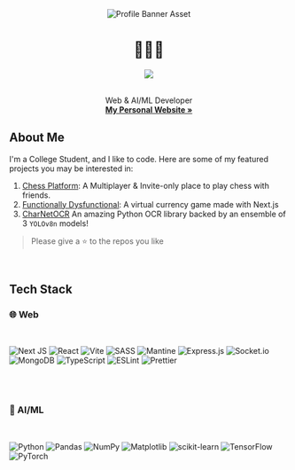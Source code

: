 <div align="center">
  <img 
    src="https://raw.githubusercontent.com/eritaakash/eritaakash/refs/heads/main/aakash-img.png"
    alt="Profile Banner Asset"
  >
    
  
  <h1>👨🏻‍💻</h1>
  
  ![](https://komarev.com/ghpvc/?username=eritaakash&color=8711c1&style=for-the-badge&abbrevated=true)
  
  <br>
  Web & AI/ML Developer <br>
  <b><a href="https://aakash.engineer">My Personal Website »</a></b>

</div>

## About Me 

I'm a College Student, and I like to code. Here are some of my featured projects you may be interested in:

1. [Chess Platform](https://github.com/eritaakash/chess-platform): A Multiplayer & Invite-only place to play chess with friends.
2. [Functionally Dysfunctional](https://github.com/eritaakash/functionally-dysfunctional):  A virtual currency game made with Next.js
3. [CharNetOCR](https://github.com/Magnimont/CharNetOCR) An amazing Python OCR library backed by an ensemble of 3 `YOLOv8n` models!

> Please give a ⭐ to the repos you like
> 

<br />

## Tech Stack

### 🌐 Web
<br />

![Next JS](https://img.shields.io/badge/Next-black?style=for-the-badge&logo=next.js&logoColor=white)
![React](https://img.shields.io/badge/react-%2320232a.svg?style=for-the-badge&logo=react&logoColor=%2361DAFB)
![Vite](https://img.shields.io/badge/vite-%23646CFF.svg?style=for-the-badge&logo=vite&logoColor=white)
![SASS](https://img.shields.io/badge/SASS-hotpink.svg?style=for-the-badge&logo=SASS&logoColor=white)
![Mantine](https://img.shields.io/badge/Mantine-ffffff?style=for-the-badge&logo=Mantine&logoColor=339af0)
![Express.js](https://img.shields.io/badge/express.js-%23404d59.svg?style=for-the-badge&logo=express&logoColor=%2361DAFB)
![Socket.io](https://img.shields.io/badge/Socket.io-black?style=for-the-badge&logo=socket.io&badgeColor=010101)
![MongoDB](https://img.shields.io/badge/MongoDB-%234ea94b.svg?style=for-the-badge&logo=mongodb&logoColor=white)
![TypeScript](https://img.shields.io/badge/typescript-%23007ACC.svg?style=for-the-badge&logo=typescript&logoColor=white)
![ESLint](https://img.shields.io/badge/ESLint-4B3263?style=for-the-badge&logo=eslint&logoColor=white)
![Prettier](https://img.shields.io/badge/prettier-%23F7B93E.svg?style=for-the-badge&logo=prettier&logoColor=black)

<br />
<br />

### 🤖 AI/ML

<br />

![Python](https://img.shields.io/badge/python-3670A0?style=for-the-badge&logo=python&logoColor=ffdd54)
![Pandas](https://img.shields.io/badge/pandas-%23150458.svg?style=for-the-badge&logo=pandas&logoColor=white)
![NumPy](https://img.shields.io/badge/numpy-%23013243.svg?style=for-the-badge&logo=numpy&logoColor=white)
![Matplotlib](https://img.shields.io/badge/Matplotlib-%23ffffff.svg?style=for-the-badge&logo=Matplotlib&logoColor=black)
![scikit-learn](https://img.shields.io/badge/scikit--learn-%23F7931E.svg?style=for-the-badge&logo=scikit-learn&logoColor=white)
![TensorFlow](https://img.shields.io/badge/TensorFlow-%23FF6F00.svg?style=for-the-badge&logo=TensorFlow&logoColor=white)
![PyTorch](https://img.shields.io/badge/PyTorch-%23EE4C2C.svg?style=for-the-badge&logo=PyTorch&logoColor=white)
